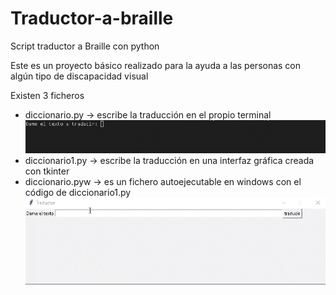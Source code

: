 # Traductor-a-braille
Script traductor a Braille con python

Este es un proyecto básico realizado para la ayuda a las personas con algún tipo de discapacidad visual

Existen 3 ficheros
  - diccionario.py  ->  escribe la traducción en el propio terminal
  ![](diccionario.gif)
  - diccionario1.py  ->  escribe la traducción en una interfaz gráfica creada con tkinter
  - diccionario.pyw  ->  es un fichero autoejecutable en windows con el código de diccionario1.py
![](diccionario1.gif)
